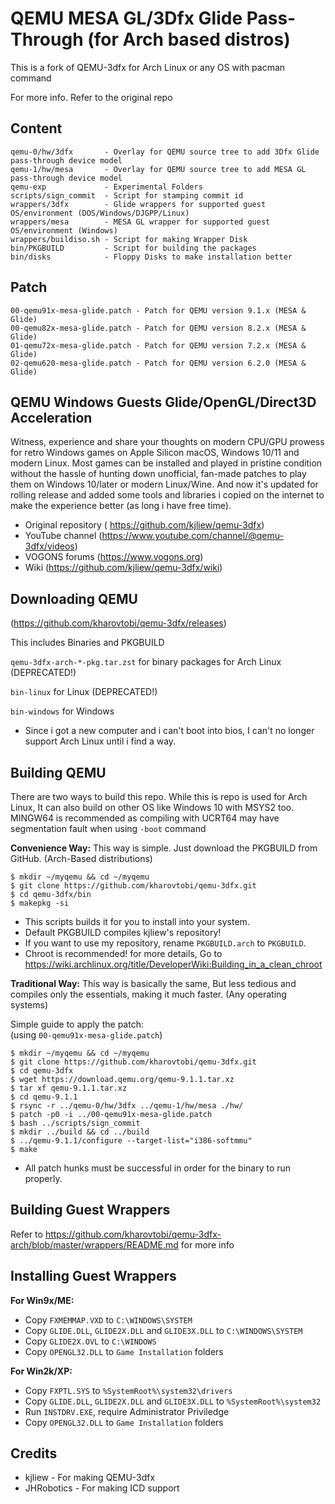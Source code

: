 # QEMU MESA GL/3Dfx Glide Pass-Through (for Arch based distros)
This is a fork of QEMU-3dfx for Arch Linux or any OS with pacman command

For more info. Refer to the original repo
## Content
    qemu-0/hw/3dfx       - Overlay for QEMU source tree to add 3Dfx Glide pass-through device model
    qemu-1/hw/mesa       - Overlay for QEMU source tree to add MESA GL pass-through device model
    qemu-exp             - Experimental Folders
    scripts/sign_commit  - Script for stamping commit id
    wrappers/3dfx        - Glide wrappers for supported guest OS/environment (DOS/Windows/DJGPP/Linux)
    wrappers/mesa        - MESA GL wrapper for supported guest OS/environment (Windows)
    wrappers/buildiso.sh - Script for making Wrapper Disk
    bin/PKGBUILD         - Script for building the packages
    bin/disks            - Floppy Disks to make installation better
## Patch
    00-qemu91x-mesa-glide.patch - Patch for QEMU version 9.1.x (MESA & Glide)
    00-qemu82x-mesa-glide.patch - Patch for QEMU version 8.2.x (MESA & Glide)
    01-qemu72x-mesa-glide.patch - Patch for QEMU version 7.2.x (MESA & Glide)
    02-qemu620-mesa-glide.patch - Patch for QEMU version 6.2.0 (MESA & Glide)
## QEMU Windows Guests Glide/OpenGL/Direct3D Acceleration
Witness, experience and share your thoughts on modern CPU/GPU prowess for retro Windows games on Apple Silicon macOS, Windows 10/11 and modern Linux. Most games can be installed and played in pristine condition without the hassle of hunting down unofficial, fan-made patches to play them on Windows 10/later or modern Linux/Wine. And now it's updated for rolling release and added some tools and libraries i copied on the internet to make the experience better (as long i have free time).
- Original repository ( https://github.com/kjliew/qemu-3dfx)
- YouTube channel (https://www.youtube.com/channel/@qemu-3dfx/videos)
- VOGONS forums (https://www.vogons.org)
- Wiki (https://github.com/kjliew/qemu-3dfx/wiki)
## Downloading QEMU
(https://github.com/kharovtobi/qemu-3dfx/releases)

This includes Binaries and PKGBUILD

`qemu-3dfx-arch-*-pkg.tar.zst` for binary packages for Arch Linux (DEPRECATED!)

`bin-linux` for Linux (DEPRECATED!)

`bin-windows` for Windows

- Since i got a new computer and i can't boot into bios, I can't no longer support Arch Linux until i find a way.
## Building QEMU
There are two ways to build this repo. While this is repo is used for Arch Linux, It can also build on other OS like Windows 10 with MSYS2 too. MINGW64 is recommended as compiling with UCRT64 may have segmentation fault when using `-boot` command

**Convenience Way:**
This way is simple. Just download the PKGBUILD from GitHub. (Arch-Based distributions)

    $ mkdir ~/myqemu && cd ~/myqemu
    $ git clone https://github.com/kharovtobi/qemu-3dfx.git
    $ cd qemu-3dfx/bin
    $ makepkg -si

- This scripts builds it for you to install into your system.
- Default PKGBUILD compiles kjliew's repository!
- If you want to use my repository, rename `PKGBUILD.arch` to `PKGBUILD`.
- Chroot is recommended! for more details, Go to https://wiki.archlinux.org/title/DeveloperWiki:Building_in_a_clean_chroot


**Traditional Way:**
This way is basically the same, But less tedious and compiles only the essentials, making it much faster. (Any operating systems)

Simple guide to apply the patch:<br>
(using `00-qemu91x-mesa-glide.patch`)

    $ mkdir ~/myqemu && cd ~/myqemu
    $ git clone https://github.com/kharovtobi/qemu-3dfx.git
    $ cd qemu-3dfx
    $ wget https://download.qemu.org/qemu-9.1.1.tar.xz
    $ tar xf qemu-9.1.1.tar.xz
    $ cd qemu-9.1.1
    $ rsync -r ../qemu-0/hw/3dfx ../qemu-1/hw/mesa ./hw/
    $ patch -p0 -i ../00-qemu91x-mesa-glide.patch
    $ bash ../scripts/sign_commit
    $ mkdir ../build && cd ../build
    $ ../qemu-9.1.1/configure --target-list="i386-softmmu"
    $ make

- All patch hunks must be successful in order for the binary to run properly.

## Building Guest Wrappers
Refer to https://github.com/kharovtobi/qemu-3dfx-arch/blob/master/wrappers/README.md for more info 

## Installing Guest Wrappers
**For Win9x/ME:**  
 - Copy `FXMEMMAP.VXD` to `C:\WINDOWS\SYSTEM`  
 - Copy `GLIDE.DLL`, `GLIDE2X.DLL` and `GLIDE3X.DLL` to `C:\WINDOWS\SYSTEM`  
 - Copy `GLIDE2X.OVL` to `C:\WINDOWS`  
 - Copy `OPENGL32.DLL` to `Game Installation` folders

**For Win2k/XP:**  
 - Copy `FXPTL.SYS` to `%SystemRoot%\system32\drivers`  
 - Copy `GLIDE.DLL`, `GLIDE2X.DLL` and `GLIDE3X.DLL` to `%SystemRoot%\system32`  
 - Run `INSTDRV.EXE`, require Administrator Priviledge  
 - Copy `OPENGL32.DLL` to `Game Installation` folders

## Credits
- kjliew - For making QEMU-3dfx 
- JHRobotics - For making ICD support 
